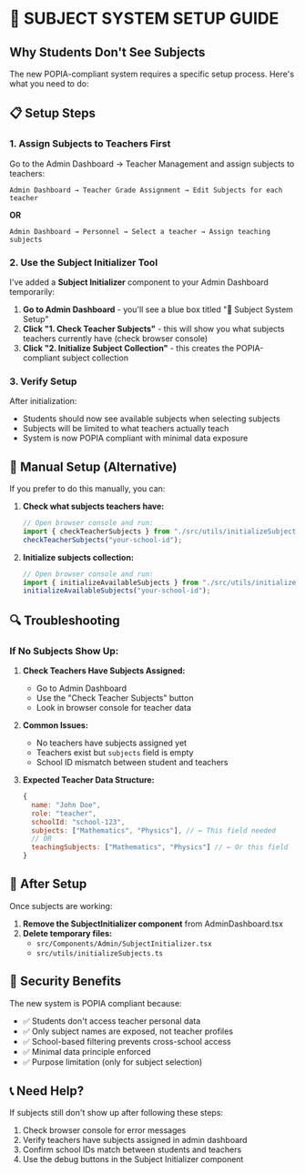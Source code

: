 # 🎯 SUBJECT SYSTEM SETUP GUIDE

## Why Students Don't See Subjects

The new POPIA-compliant system requires a specific setup process. Here's what you need to do:

## 📋 Setup Steps

### 1. **Assign Subjects to Teachers First**

Go to the Admin Dashboard → Teacher Management and assign subjects to teachers:

```
Admin Dashboard → Teacher Grade Assignment → Edit Subjects for each teacher
```

**OR**

```
Admin Dashboard → Personnel → Select a teacher → Assign teaching subjects
```

### 2. **Use the Subject Initializer Tool**

I've added a **Subject Initializer** component to your Admin Dashboard temporarily:

1. **Go to Admin Dashboard** - you'll see a blue box titled "🔧 Subject System Setup"
2. **Click "1. Check Teacher Subjects"** - this will show you what subjects teachers currently have (check browser console)
3. **Click "2. Initialize Subject Collection"** - this creates the POPIA-compliant subject collection

### 3. **Verify Setup**

After initialization:

- Students should now see available subjects when selecting subjects
- Subjects will be limited to what teachers actually teach
- System is now POPIA compliant with minimal data exposure

## 🔧 Manual Setup (Alternative)

If you prefer to do this manually, you can:

1. **Check what subjects teachers have:**

   ```javascript
   // Open browser console and run:
   import { checkTeacherSubjects } from "./src/utils/initializeSubjects";
   checkTeacherSubjects("your-school-id");
   ```

2. **Initialize subjects collection:**
   ```javascript
   // Open browser console and run:
   import { initializeAvailableSubjects } from "./src/utils/initializeSubjects";
   initializeAvailableSubjects("your-school-id");
   ```

## 🔍 Troubleshooting

### If No Subjects Show Up:

1. **Check Teachers Have Subjects Assigned:**

   - Go to Admin Dashboard
   - Use the "Check Teacher Subjects" button
   - Look in browser console for teacher data

2. **Common Issues:**

   - No teachers have subjects assigned yet
   - Teachers exist but `subjects` field is empty
   - School ID mismatch between student and teachers

3. **Expected Teacher Data Structure:**
   ```javascript
   {
     name: "John Doe",
     role: "teacher",
     schoolId: "school-123",
     subjects: ["Mathematics", "Physics"], // ← This field needed
     // OR
     teachingSubjects: ["Mathematics", "Physics"] // ← Or this field
   }
   ```

## 🚀 After Setup

Once subjects are working:

1. **Remove the SubjectInitializer component** from AdminDashboard.tsx
2. **Delete temporary files:**
   - `src/Components/Admin/SubjectInitializer.tsx`
   - `src/utils/initializeSubjects.ts`

## 🔐 Security Benefits

The new system is POPIA compliant because:

- ✅ Students don't access teacher personal data
- ✅ Only subject names are exposed, not teacher profiles
- ✅ School-based filtering prevents cross-school access
- ✅ Minimal data principle enforced
- ✅ Purpose limitation (only for subject selection)

## 📞 Need Help?

If subjects still don't show up after following these steps:

1. Check browser console for error messages
2. Verify teachers have subjects assigned in admin dashboard
3. Confirm school IDs match between students and teachers
4. Use the debug buttons in the Subject Initializer component
